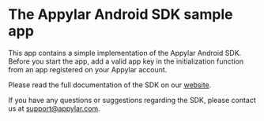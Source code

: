 # The Appylar Android SDK sample app

This app contains a simple implementation of the Appylar Android SDK. Before you start the app, add a valid app key in the initialization function from an app registered on your Appylar account.

Please read the full documentation of the SDK on our [website](https://www.appylar.com/).

If you have any questions or suggestions regarding the SDK, please contact us at [support@appylar.com](mailto:support@appylar.com).
